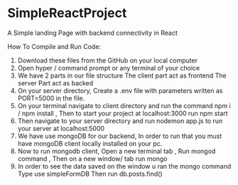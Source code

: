 # SimpleReactProject
A Simple landing Page with backend connectivity in React

How To Compile and Run Code: 

  1. Download these files from the GitHub on your local computer
  2. Open hyper / command prompt or any terminal of your choice
  3. We have 2 parts in our file structure 
      The client part act as frontend 
      The server Part act as backed
  4. On your server directory, Create a .env file with parameters written as PORT=5000 in the file.
  5. On your terminal navigate to client directory and run the command npm i / npm install , Then to start your project at localhost:3000 run npm start
  6. Then navigate to your server directory and run nodemon app.js to run your server at localhost:5000
  7. We have use mongoDB for our backend, In order to run that you must have mongoDB client locally installed on your pc.
  8. Now to run mongodb client, Open a new terminal tab , Run mongod command , Then on a new window/ tab run mongo
  9. In order to see the data saved on the window u ran the mongo command 
      Type use simpleFormDB
      Then run db.posts.find()
